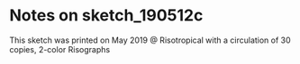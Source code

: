 # Notes on sketch_190512c

This sketch was printed on May 2019 @ Risotropical
with a circulation of 30 copies, 2-color Risographs
